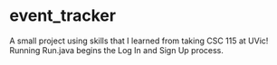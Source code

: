 # event_tracker
A small project using skills that I learned from taking CSC 115 at UVic!
 Running Run.java begins the Log In and Sign Up process.
